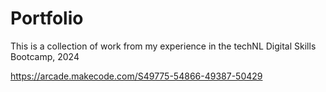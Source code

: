 # Portfolio
This is a collection of work from my experience in the techNL Digital Skills Bootcamp, 2024

https://arcade.makecode.com/S49775-54866-49387-50429
